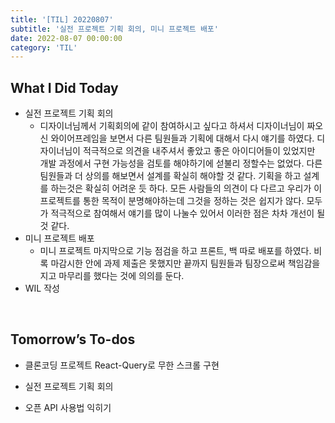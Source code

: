 ```yaml
---
title: '[TIL] 20220807'
subtitle: '실전 프로젝트 기획 회의, 미니 프로젝트 배포'
date: 2022-08-07 00:00:00
category: 'TIL'
---
```


## What I Did Today

- 실전 프로젝트 기획 회의
  - 디자이너님께서 기획회의에 같이 참여하시고 싶다고 하셔서 디자이너님이 짜오신 와이어프레임을 보면서 다른 팀원들과 기획에 대해서 다시 얘기를 하였다. 디자이너님이 적극적으로 의견을 내주셔서 좋았고 좋은 아이디어들이 있었지만 개발 과정에서 구현 가능성을 검토를 해야하기에 섣불리 정할수는 없었다. 다른 팀원들과 더 상의를 해보면서 설계를 확실히 해야할 것 같다. 기획을 하고 설계를 하는것은 확실히 어려운 듯 하다.
    모든 사람들의 의견이 다 다르고 우리가 이 프로젝트를 통한 목적이 분명해야하는데 그것을 정하는 것은 쉽지가 않다. 모두가 적극적으로 참여해서 얘기를 많이 나눌수 있어서 이러한 점은 차차 개선이 될 것 같다.
- 미니 프로젝트 배포
  - 미니 프로젝트 마지막으로 기능 점검을 하고 프론트, 백 따로 배포를 하였다. 비록 마감시한 안에 과제 제출은 못했지만 끝까지 팀원들과 팀장으로써 책임감을 지고 마무리를 했다는 것에 의의를 둔다.
- WIL 작성

<br/>

## Tomorrow’s To-dos

- 클론코딩 프로젝트 React-Query로 무한 스크롤 구현
- 실전 프로젝트 기획 회의
- 오픈 API 사용법 익히기

  <br/>
